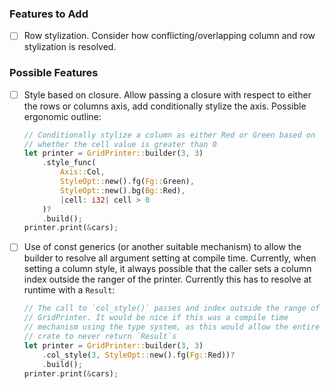 ### Features to Add
- [ ] Row stylization. Consider how conflicting/overlapping column and
    row stylization is resolved.

### Possible Features
- [ ] Style based on closure. Allow passing a closure with respect to
    either the rows or columns axis, add conditionally stylize the
    axis. Possible ergonomic outline:
    ```rust
    // Conditionally stylize a column as either Red or Green based on
    // whether the cell value is greater than 0
    let printer = GridPrinter::builder(3, 3)
        .style_func(
            Axis::Col,
            StyleOpt::new().fg(Fg::Green),
            StyleOpt::new().bg(Bg::Red),
            |cell: i32| cell > 0
        )?
        .build();
    printer.print(&cars);
    ```
- [ ] Use of const generics (or another suitable mechanism) to allow the
    builder to resolve all argument setting at compile time. Currently,
    when setting a column style, it always possible that the caller sets
    a column index outside the ranger of the printer. Currently this has to
    resolve at runtime with a `Result`:
    ```rust
    // The call to `col_style()` passes and index outside the range of
    // GridPrinter. It would be nice if this was a compile time
    // mechanism using the type system, as this would allow the entire
    // crate to never return `Result`s
    let printer = GridPrinter::builder(3, 3)
        .col_style(3, StyleOpt::new().fg(Fg::Red))?
        .build();
    printer.print(&cars);

    ```
